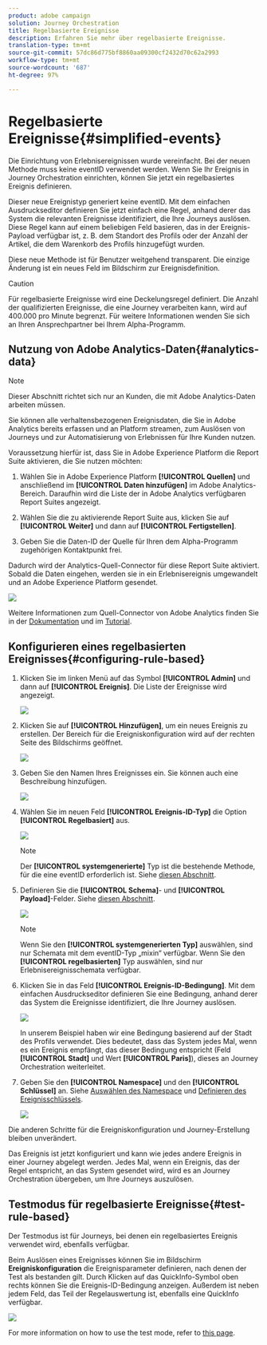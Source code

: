 ```yaml
---
product: adobe campaign
solution: Journey Orchestration
title: Regelbasierte Ereignisse
description: Erfahren Sie mehr über regelbasierte Ereignisse.
translation-type: tm+mt
source-git-commit: 57dc86d775bf8860aa09300cf2432d70c62a2993
workflow-type: tm+mt
source-wordcount: '687'
ht-degree: 97%

---
```



# Regelbasierte Ereignisse{#simplified-events}

Die Einrichtung von Erlebnisereignissen wurde vereinfacht. Bei der neuen Methode muss keine eventID verwendet werden. Wenn Sie Ihr Ereignis in Journey Orchestration einrichten, können Sie jetzt ein regelbasiertes Ereignis definieren.

Dieser neue Ereignistyp generiert keine eventID. Mit dem einfachen Ausdruckseditor definieren Sie jetzt einfach eine Regel, anhand derer das System die relevanten Ereignisse identifiziert, die Ihre Journeys auslösen. Diese Regel kann auf einem beliebigen Feld basieren, das in der Ereignis-Payload verfügbar ist, z. B. dem Standort des Profils oder der Anzahl der Artikel, die dem Warenkorb des Profils hinzugefügt wurden.

Diese neue Methode ist für Benutzer weitgehend transparent. Die einzige Änderung ist ein neues Feld im Bildschirm zur Ereignisdefinition.

>[!CAUTION]
>
>Für regelbasierte Ereignisse wird eine Deckelungsregel definiert. Die Anzahl der qualifizierten Ereignisse, die eine Journey verarbeiten kann, wird auf 400.000 pro Minute begrenzt. Für weitere Informationen wenden Sie sich an Ihren Ansprechpartner bei Ihrem Alpha-Programm.

## Nutzung von Adobe Analytics-Daten{#analytics-data}

>[!NOTE]
>
>Dieser Abschnitt richtet sich nur an Kunden, die mit Adobe Analytics-Daten arbeiten müssen.

Sie können alle verhaltensbezogenen Ereignisdaten, die Sie in Adobe Analytics bereits erfassen und an Platform streamen, zum Auslösen von Journeys und zur Automatisierung von Erlebnissen für Ihre Kunden nutzen.

Voraussetzung hierfür ist, dass Sie in Adobe Experience Platform die Report Suite aktivieren, die Sie nutzen möchten:

1. Wählen Sie in Adobe Experience Platform **[!UICONTROL Quellen]** und anschließend im **[!UICONTROL Daten hinzufügen]** im Adobe Analytics-Bereich. Daraufhin wird die Liste der in Adobe Analytics verfügbaren Report Suites angezeigt.

1. Wählen Sie die zu aktivierende Report Suite aus, klicken Sie auf **[!UICONTROL Weiter]** und dann auf **[!UICONTROL Fertigstellen]**.

1. Geben Sie die Daten-ID der Quelle für Ihren dem Alpha-Programm zugehörigen Kontaktpunkt frei.

Dadurch wird der Analytics-Quell-Connector für diese Report Suite aktiviert. Sobald die Daten eingehen, werden sie in ein Erlebnisereignis umgewandelt und an Adobe Experience Platform gesendet.

![](../assets/alpha-event9.png)

Weitere Informationen zum Quell-Connector von Adobe Analytics finden Sie in der [Dokumentation](https://docs.adobe.com/help/de-DE/experience-platform/sources/connectors/adobe-applications/analytics.translate.html) und im [Tutorial](https://docs.adobe.com/content/help/de-DE/experience-platform/sources/ui-tutorials/create/adobe-applications/analytics.translate.html).

## Konfigurieren eines regelbasierten Ereignisses{#configuring-rule-based}

1. Klicken Sie im linken Menü auf das Symbol **[!UICONTROL Admin]** und dann auf **[!UICONTROL Ereignis]**. Die Liste der Ereignisse wird angezeigt.

   ![](../assets/alpha-event1.png)

1. Klicken Sie auf **[!UICONTROL Hinzufügen]**, um ein neues Ereignis zu erstellen. Der Bereich für die Ereigniskonfiguration wird auf der rechten Seite des Bildschirms geöffnet.

   ![](../assets/alpha-event2.png)

1. Geben Sie den Namen Ihres Ereignisses ein. Sie können auch eine Beschreibung hinzufügen.

   ![](../assets/alpha-event3.png)

1. Wählen Sie im neuen Feld **[!UICONTROL Ereignis-ID-Typ]** die Option **[!UICONTROL Regelbasiert]** aus.

   ![](../assets/alpha-event4.png)

   >[!NOTE]
   >
   >Der **[!UICONTROL systemgenerierte]** Typ ist die bestehende Methode, für die eine eventID erforderlich ist. Siehe [diesen Abschnitt](../event/about-events.md).

1. Definieren Sie die **[!UICONTROL Schema]**- und **[!UICONTROL Payload]**-Felder. Siehe [diesen Abschnitt](../event/defining-the-payload-fields.md).

   ![](../assets/alpha-event5.png)

   >[!NOTE]
   >
   >Wenn Sie den **[!UICONTROL systemgenerierten Typ]** auswählen, sind nur Schemata mit dem eventID-Typ „mixin“ verfügbar. Wenn Sie den **[!UICONTROL regelbasierten]** Typ auswählen, sind nur Erlebnisereignisschemata verfügbar.

1. Klicken Sie in das Feld **[!UICONTROL Ereignis-ID-Bedingung]**. Mit dem einfachen Ausdruckseditor definieren Sie eine Bedingung, anhand derer das System die Ereignisse identifiziert, die Ihre Journey auslösen.

   ![](../assets/alpha-event6.png)

   In unserem Beispiel haben wir eine Bedingung basierend auf der Stadt des Profils verwendet. Dies bedeutet, dass das System jedes Mal, wenn es ein Ereignis empfängt, das dieser Bedingung entspricht (Feld **[!UICONTROL Stadt]** und Wert **[!UICONTROL Paris]**), dieses an Journey Orchestration weiterleitet.

1. Geben Sie den **[!UICONTROL Namespace]** und den **[!UICONTROL Schlüssel]** an. Siehe [Auswählen des Namespace](../event/selecting-the-namespace.md) und [Definieren des Ereignisschlüssels](../event/defining-the-event-key.md).

   ![](../assets/alpha-event7.png)

Die anderen Schritte für die Ereigniskonfiguration und Journey-Erstellung bleiben unverändert.

Das Ereignis ist jetzt konfiguriert und kann wie jedes andere Ereignis in einer Journey abgelegt werden. Jedes Mal, wenn ein Ereignis, das der Regel entspricht, an das System gesendet wird, wird es an Journey Orchestration übergeben, um Ihre Journeys auszulösen.

## Testmodus für regelbasierte Ereignisse{#test-rule-based}

Der Testmodus ist für Journeys, bei denen ein regelbasiertes Ereignis verwendet wird, ebenfalls verfügbar.

Beim Auslösen eines Ereignisses können Sie im Bildschirm **Ereigniskonfiguration** die Ereignisparameter definieren, nach denen der Test als bestanden gilt. Durch Klicken auf das QuickInfo-Symbol oben rechts können Sie die Ereignis-ID-Bedingung anzeigen. Außerdem ist neben jedem Feld, das Teil der Regelauswertung ist, ebenfalls eine QuickInfo verfügbar.

![](../assets/alpha-event8.png)

For more information on how to use the test mode, refer to [this page](../building-journeys/testing-the-journey.md).
